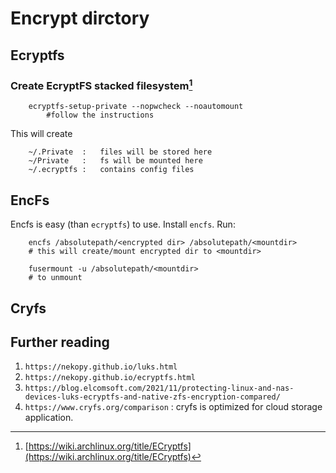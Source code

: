 Encrypt dirctory
================

## Ecryptfs
### Create EcryptFS stacked filesystem[^0]

```
	ecryptfs-setup-private --nopwcheck --noautomount
		#follow the instructions
```
This will create 
```
	~/.Private	:	files will be stored here
	~/Private	:	fs will be mounted here
	~/.ecryptfs	:	contains config files
```

## EncFs

Encfs is easy (than `ecryptfs`) to use. Install `encfs`.
Run:

```
	encfs /absolutepath/<encrypted dir> /absolutepath/<mountdir>
	# this will create/mount encrypted dir to <mountdir>

	fusermount -u /absolutepath/<mountdir>
	# to unmount
```

## Cryfs

## Further reading
1. `https://nekopy.github.io/luks.html`
2. `https://nekopy.github.io/ecryptfs.html`
3. `https://blog.elcomsoft.com/2021/11/protecting-linux-and-nas-devices-luks-ecryptfs-and-native-zfs-encryption-compared/`
4. `https://www.cryfs.org/comparison` : cryfs is optimized for cloud storage application.

[^0]:[https://wiki.archlinux.org/title/ECryptfs](https://wiki.archlinux.org/title/ECryptfs)
[^1]:[encfs linux-magazine](https://www.linux-magazine.com/Issues/2019/224/Simple-Security)

